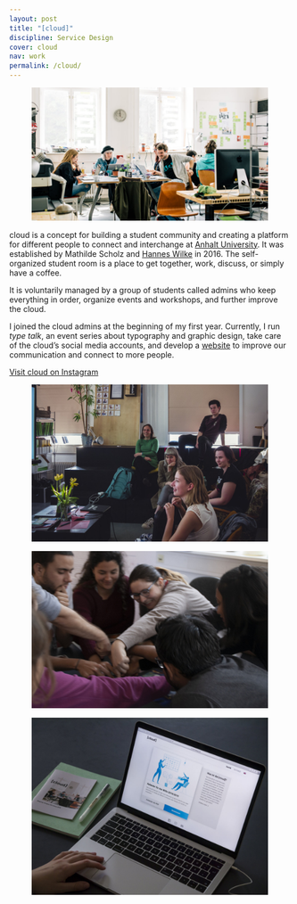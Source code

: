 ```yaml
---
layout: post
title: "[cloud]"
discipline: Service Design
cover: cloud
nav: work
permalink: /cloud/
---
```


<figure class="figure-grid-text-right">
  <img src="/assets/images/cloud/cloud.jpg" srcset="/assets/images/cloud/cloud@2x.jpg 2x" alt="cloud workspace">
</figure>
<article markdown="1">

<span class="span-cloud">cloud</span> is a concept for building a student community and creating a platform for different people to connect and interchange at [Anhalt University](https://hs-anhalt.de/en). It was established by Mathilde Scholz and [Hannes Wilke](https://hanneswilke.de) in 2016. The self-organized student room is a place to get together, work, discuss, or simply have a coffee.

It is voluntarily managed by a group of students called admins who keep everything in order, organize events and workshops, and further improve the <span class="span-cloud">cloud</span>.

I joined the <span class="span-cloud">cloud</span> admins at the beginning of my first year. Currently, I run _type talk_, an event series about typography and graphic design, take care of the <span class="span-cloud">cloud</span>’s social media accounts, and develop a [website](https://cloud-dessau.org) to improve our communication and connect to more people.

[Visit <span class="span-cloud">cloud</span> on Instagram](https://instagr.am/cloud_dessau)

</article>
<div class="div-grid-2">
  <figure>
    <img src="/assets/images/cloud/cloud-monday-pitch.jpg" alt="monday pitch">
  </figure>
  <figure>
    <img src="/assets/images/cloud/cloud-game-night.jpg" alt="game night">
  </figure>
</div>
<figure>
  <img src="/assets/images/cloud/cloud-website.jpg" alt="cloud website">
</figure>
